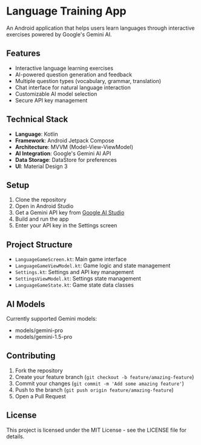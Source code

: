 # Language Training App

An Android application that helps users learn languages through interactive exercises powered by Google's Gemini AI.

## Features

- Interactive language learning exercises
- AI-powered question generation and feedback
- Multiple question types (vocabulary, grammar, translation)
- Chat interface for natural language interaction
- Customizable AI model selection
- Secure API key management

## Technical Stack

- **Language**: Kotlin
- **Framework**: Android Jetpack Compose
- **Architecture**: MVVM (Model-View-ViewModel)
- **AI Integration**: Google's Gemini AI API
- **Data Storage**: DataStore for preferences
- **UI**: Material Design 3

## Setup

1. Clone the repository
2. Open in Android Studio
3. Get a Gemini API key from [Google AI Studio](https://makersuite.google.com/app/apikey)
4. Build and run the app
5. Enter your API key in the Settings screen

## Project Structure

- `LanguageGameScreen.kt`: Main game interface
- `LanguageGameViewModel.kt`: Game logic and state management
- `Settings.kt`: Settings and API key management
- `SettingsViewModel.kt`: Settings state management
- `LanguageGameState.kt`: Game state data classes

## AI Models

Currently supported Gemini models:
- models/gemini-pro
- models/gemini-1.5-pro

## Contributing

1. Fork the repository
2. Create your feature branch (`git checkout -b feature/amazing-feature`)
3. Commit your changes (`git commit -m 'Add some amazing feature'`)
4. Push to the branch (`git push origin feature/amazing-feature`)
5. Open a Pull Request

## License

This project is licensed under the MIT License - see the LICENSE file for details.
